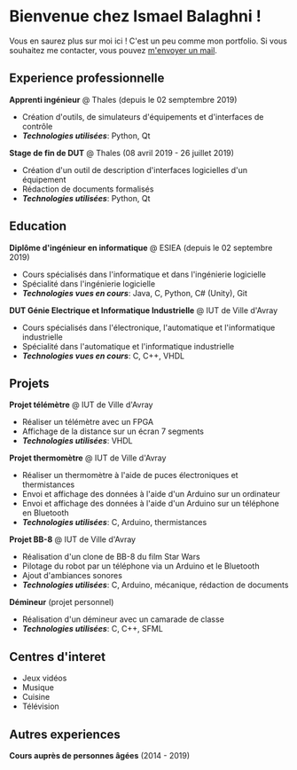 # Bienvenue chez Ismael Balaghni !

Vous en saurez plus sur moi ici ! C'est un peu comme mon portfolio.
Si vous souhaitez me contacter, vous pouvez [m'envoyer un mail](mailto:hello@ismaelbalaghni.me).

## Experience professionnelle

**Apprenti ingénieur** @ Thales (depuis le 02 semptembre 2019)
- Création d'outils, de simulateurs d'équipements et d'interfaces de contrôle
- **_Technologies utilisées_**: Python, Qt

**Stage de fin de DUT** @ Thales (08 avril 2019 - 26 juillet 2019)
- Création d'un outil de description d'interfaces logicielles d'un équipement
- Rédaction de documents formalisés
- **_Technologies utilisées_**: Python, Qt

## Education

**Diplôme d'ingénieur en informatique** @ ESIEA (depuis le 02 septembre 2019)
- Cours spécialisés dans l'informatique et dans l'ingénierie logicielle
- Spécialité dans l'ingénierie logicielle
- **_Technologies vues en cours_**: Java, C, Python, C# (Unity), Git

**DUT Génie Electrique et Informatique Industrielle** @ IUT de Ville d'Avray
- Cours spécialisés dans l'électronique, l'automatique et l'informatique industrielle
- Spécialité dans l'automatique et l'informatique industrielle
- **_Technologies vues en cours_**: C, C++, VHDL

## Projets

**Projet télémètre** @ IUT de Ville d'Avray
- Réaliser un télémètre avec un FPGA
- Affichage de la distance sur un écran 7 segments
- **_Technologies utilisées_**: VHDL

**Projet thermomètre** @ IUT de Ville d'Avray
- Réaliser un thermomètre à l'aide de puces électroniques et thermistances
- Envoi et affichage des données à l'aide d'un Arduino sur un ordinateur
- Envoi et affichage des données à l'aide d'un Arduino sur un téléphone en Bluetooth
- **_Technologies utilisées_**: C, Arduino, thermistances

**Projet BB-8** @ IUT de Ville d'Avray
- Réalisation d'un clone de BB-8 du film Star Wars
- Pilotage du robot par un téléphone via un Arduino et le Bluetooth
- Ajout d'ambiances sonores
- **_Technologies utilisées_**: C, Arduino, mécanique, rédaction de documents

**Démineur** (projet personnel)
- Réalisation d'un démineur avec un camarade de classe
- **_Technologies utilisées_**: C, C++, SFML

## Centres d'interet

- Jeux vidéos
- Musique
- Cuisine
- Télévision

## Autres experiences

**Cours auprès de personnes âgées** (2014 - 2019)
